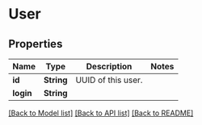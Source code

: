 # User

## Properties

Name | Type | Description | Notes
------------ | ------------- | ------------- | -------------
**id** | **String** | UUID of this user. | 
**login** | **String** |  | 

[[Back to Model list]](../README.md#documentation-for-models) [[Back to API list]](../README.md#documentation-for-api-endpoints) [[Back to README]](../README.md)


